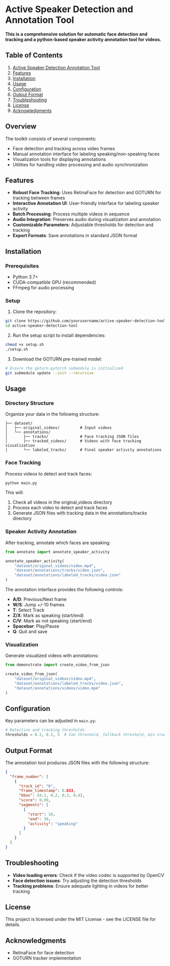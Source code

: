 # Active Speaker Detection and Annotation Tool

**This is a comprehensive solution for automatic face detection and tracking and a python-based speaker activity annotation tool for videos.**
## Table of Contents

1. [Active Speaker Detection Annotation Tool](#active-speaker-detection-annotation-tool)
2. [Features](#features)
3. [Installation](#installation)  
4. [Usage](#usage)  
5. [Configuration](#configuration)
6. [Output Format](#output-format)
7. [Troubleshooting](#troubleshooting)
8. [License](#license)
9. [Acknowledgments](#acknowledgments)

## Overview
The toolkit consists of several components:
- Face detection and tracking across video frames
- Manual annotation interface for labeling speaking/non-speaking faces
- Visualization tools for displaying annotations
- Utilities for handling video processing and audio synchronization

## Features

- **Robust Face Tracking**: Uses RetinaFace for detection and GOTURN for tracking between frames
- **Interactive Annotation UI**: User-friendly interface for labeling speaker activity
- **Batch Processing**: Process multiple videos in sequence
- **Audio Integration**: Preserves audio during visualization and annotation
- **Customizable Parameters**: Adjustable thresholds for detection and tracking
- **Export Formats**: Save annotations in standard JSON format

## Installation

### Prerequisites

- Python 3.7+
- CUDA-compatible GPU (recommended)
- FFmpeg for audio processing

### Setup

1. Clone the repository:
```bash
git clone https://github.com/yourusername/active-speaker-detection-tool.git
cd active-speaker-detection-tool
```

2. Run the setup script to install dependencies:
```bash
chmod +x setup.sh
./setup.sh
```

3. Download the GOTURN pre-trained model:
```bash
# Ensure the goturn-pytorch submodule is initialized
git submodule update --init --recursive
```

## Usage

### Directory Structure

Organize your data in the following structure:
```
├── dataset/
│   ├── original_videos/         # Input videos
│   └── annotations/
│       ├── tracks/              # Face tracking JSON files
│       ├── tracked_videos/      # Videos with face tracking visualization
│       └── labeled_tracks/      # Final speaker activity annotations
```

### Face Tracking

Process videos to detect and track faces:

```bash
python main.py
```

This will:
1. Check all videos in the original_videos directory
2. Process each video to detect and track faces
3. Generate JSON files with tracking data in the annotations/tracks directory

### Speaker Activity Annotation

After tracking, annotate which faces are speaking:

```python
from annotate import annotate_speaker_activity

annotate_speaker_activity(
    "dataset/original_videos/video.mp4",
    "dataset/annotations/tracks/video.json",
    "dataset/annotations/labeled_tracks/video.json"
)
```

The annotation interface provides the following controls:
- **A/D**: Previous/Next frame
- **W/S**: Jump +/-10 frames
- **T**: Select Track
- **Z/X**: Mark as speaking (start/end)
- **C/V**: Mark as not speaking (start/end)
- **Spacebar**: Play/Pause
- **Q**: Quit and save

### Visualization

Generate visualized videos with annotations:

```python
from demonstrate import create_video_from_json

create_video_from_json(
    "dataset/original_videos/video.mp4",
    "dataset/annotations/labeled_tracks/video.json",
    "dataset/annotations/videos/video.mp4"
)
```

## Configuration

Key parameters can be adjusted in `main.py`:

```python
# Detection and tracking thresholds
thresholds = 0.2, 0.2, 5  # IoU threshold, fallback threshold, min track length
```

## Output Format

The annotation tool produces JSON files with the following structure:

```json
{
  "frame_number": [
    {
      "track_id": "0",
      "frame_timestamp": 0.033,
      "bbox": [0.1, 0.2, 0.3, 0.4],
      "score": 0.99,
      "segments": [
        {
          "start": 10,
          "end": 30,
          "activity": "speaking"
        }
      ]
    }
  ]
}
```

## Troubleshooting

- **Video loading errors**: Check if the video codec is supported by OpenCV
- **Face detection issues**: Try adjusting the detection thresholds
- **Tracking problems**: Ensure adequate lighting in videos for better tracking

## License

This project is licensed under the MIT License - see the LICENSE file for details.

## Acknowledgments

- RetinaFace for face detection
- GOTURN tracker implementation
